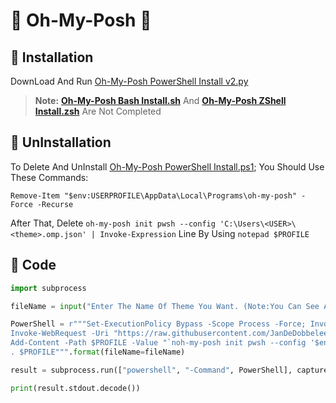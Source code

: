 <!-- # 🔰 Introduction -->
<!-- # 🔰 Introducing -->
<!-- # 🔰 Getting Started -->
# 🔶 Oh-My-Posh 🔶
## 🔹 Installation
<!-- DownLoad And Run [Oh-My-Posh PowerShell Install.ps1](https://github.com/AspectBruise09/AboutMe/blob/main/Oh-My-Posh%20PowerShell%20Install.ps1) -->
DownLoad And Run [Oh-My-Posh PowerShell Install v2.py](https://github.com/AspectBruise09/AboutMe/blob/main/Oh-My-Posh%20PowerShell%20Install%20v2.py)
> **Note:** [**Oh-My-Posh Bash Install.sh**](https://github.com/AspectBruise09/AboutMe/blob/main/Oh-My-Posh%20Bash%20Install.sh) And [**Oh-My-Posh ZShell Install.zsh**](https://github.com/AspectBruise09/AboutMe/blob/main/Oh-My-Posh%20ZShell%20Install.zsh) Are Not Completed
## 🔹 UnInstallation
To Delete And UnInstall [Oh-My-Posh PowerShell Install.ps1](https://github.com/AspectBruise09/AboutMe/blob/main/Oh-My-Posh%20PowerShell%20Install.ps1); You Should Use These Commands:

`Remove-Item "$env:USERPROFILE\AppData\Local\Programs\oh-my-posh" -Force -Recurse`

After That, Delete `oh-my-posh init pwsh --config 'C:\Users\<USER>\<theme>.omp.json' | Invoke-Expression` Line By Using `notepad $PROFILE`
## 🔹 Code
```py
import subprocess

fileName = input("Enter The Name Of Theme You Want. (Note:You Can See All Themes In https://ohmyposh.dev/docs/themes) : --> ")

PowerShell = r"""Set-ExecutionPolicy Bypass -Scope Process -Force; Invoke-Expression ((New-Object System.Net.WebClient).DownloadString('https://ohmyposh.dev/install.ps1'))
Invoke-WebRequest -Uri "https://raw.githubusercontent.com/JanDeDobbeleer/oh-my-posh/main/themes/{fileName}.omp.json" -OutFile "$env:USERPROFILE\{fileName}.omp.json"
Add-Content -Path $PROFILE -Value "`noh-my-posh init pwsh --config '$env:USERPROFILE\{fileName}.omp.json' | Invoke-Expression"
. $PROFILE""".format(fileName=fileName)

result = subprocess.run(["powershell", "-Command", PowerShell], capture_output=True)

print(result.stdout.decode())
```

